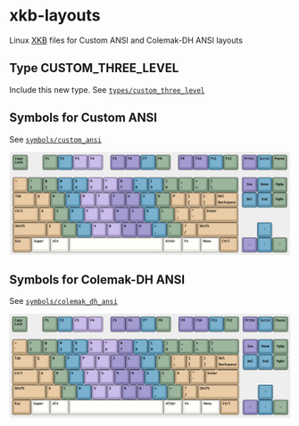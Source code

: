 # xkb-layouts

Linux [XKB](https://en.wikipedia.org/wiki/X_keyboard_extension) files for Custom ANSI and Colemak-DH ANSI layouts

## Type CUSTOM_THREE_LEVEL

Include this new type. See [`types/custom_three_level`](types/custom_three_level)

## Symbols for Custom ANSI

See [`symbols/custom_ansi`](symbols/custom_ansi)

![Illustrative picture of Custom ANSI](assets/custom_ansi.png)

## Symbols for Colemak-DH ANSI

See [`symbols/colemak_dh_ansi`](symbols/colemak_dh_ansi)

![Illustrative picture of Colemak-DH ANSI](assets/colemak_dh_ansi.png)
